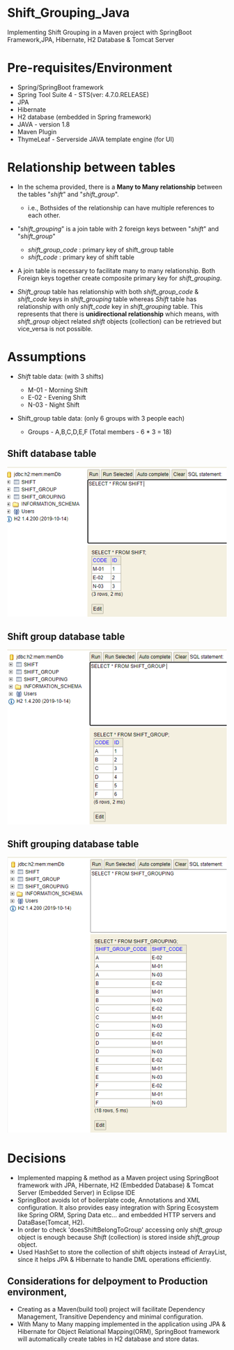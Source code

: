 # Shift_Grouping_Java
Implementing Shift Grouping in a Maven project with SpringBoot Framework,JPA, Hibernate, H2 Database &amp; Tomcat Server

# Pre-requisites/Environment

* Spring/SpringBoot framework
* Spring Tool Suite 4 - STS(ver: 4.7.0.RELEASE)
* JPA 
* Hibernate
* H2 database (embedded in Spring framework)
* JAVA - version 1.8 
* Maven Plugin
* ThymeLeaf - Serverside JAVA template engine (for UI)

# Relationship between tables

* In the schema provided, there is a **Many to Many relationship** between the tables "_shift_" and "_shift_group_".
  * i.e., Bothsides of the relationship can have multiple references to each other. 
* "_shift_grouping_" is a join table with 2 foreign keys between "_shift_" and "_shift_group_"
  * _shift_group_code_ : primary key of shift_group table 
  * _shift_code_ : primary key of shift table

* A join table is necessary to facilitate many to many relationship. Both Foreign keys together create composite primary key for _shift_grouping_.

* _Shift_group_ table has relationship with both _shift_group_code_ & _shift_code_ keys in _shift_grouping_ table whereas _Shift_ table has relationship with only _shift_code_ key in _shift_grouping_ table. This represents that there is **unidirectional relationship** which means, with _shift_group_ object related _shift_ objects (collection) can be retrieved but vice_versa is not possible.

# Assumptions
  
* _Shift_ table data: (with 3 shifts) 
  * M-01 - Morning Shift 
  * E-02 - Evening Shift 
  * N-03 - Night Shift

* Shift_group table data: (only 6 groups with 3 people each)
  * Groups - A,B,C,D,E,F (Total members - 6 * 3 = 18)
 
## Shift database table
 ![Shift database table](https://github.com/LoguNatesan/Shift_Grouping_Java/blob/master/shiftgroup/Images/Shift%20table.PNG)

## Shift group database table
 ![Shift group database table](https://github.com/LoguNatesan/Shift_Grouping_Java/blob/master/shiftgroup/Images/ShiftGroup%20table.PNG)
 
## Shift grouping database table
 ![Shift grouping database table](https://github.com/LoguNatesan/Shift_Grouping_Java/blob/master/shiftgroup/Images/ShiftGrouping%20table.PNG)
 
# Decisions
 
* Implemented mapping & method as a Maven project using SpringBoot framework with JPA, Hibernate, H2 (Embedded Database) & Tomcat Server (Embedded Server) in Eclipse IDE
* SpringBoot avoids lot of boilerplate code, Annotations and XML configuration. It also provides easy integration with Spring Ecosystem like Spring ORM, Spring Data etc... and embedded HTTP servers and DataBase(Tomcat, H2). 
* In order to check 'doesShiftBelongToGroup' accessing only _shift_group_ object is enough because _Shift_ (collection) is stored inside _shift_group_ object. 
* Used HashSet to store the collection of shift objects instead of ArrayList, since it helps JPA & Hibernate to handle DML operations efficiently. 

 ## Considerations for delpoyment to Production environment, 
 * Creating as a Maven(build tool) project will facilitate Dependency Management, Transitive Dependency and minimal configuration.
 * With Many to Many mapping implemented in the application using JPA & Hibernate for Object Relational Mapping(ORM), SpringBoot framework will automatically create tables in H2 database and store datas.
